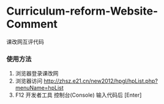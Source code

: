﻿# Curriculum-reform-Website-Comment
课改网互评代码


### 使用方法
1. 浏览器登录课改网
2. 浏览器访问 http://zhsz.e21.cn/new2012/hpgl/hpList.php?menuName=hpList 
3. F12 开发者工具 控制台(Console)  输入代码后 [Enter]
